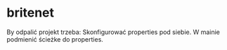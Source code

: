 # britenet

By odpalić projekt trzeba:
Skonfigurować properties pod siebie.
W mainie podmienić ścieżke do properties.


